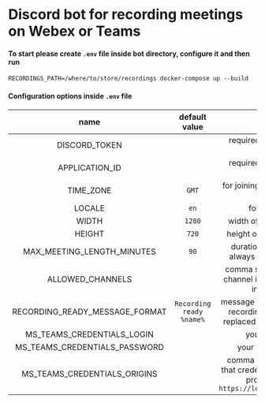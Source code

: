 # Discord bot for recording meetings on Webex or Teams

#### To start please create `.env` file inside bot directory, configure it and then run

```
RECORDINGS_PATH=/where/to/store/recordings docker-compose up --build
```

#### Configuration options inside `.env` file

|              name              |      default value       |                                                         description                                                          |
| :----------------------------: | :----------------------: | :--------------------------------------------------------------------------------------------------------------------------: |
|         DISCORD_TOKEN          |                          |                                            required, used to connect with Discord                                            |
|         APPLICATION_ID         |                          |                                            required, used to connect with Discord                                            |
|           TIME_ZONE            |          `GMT`           |                                            for joining scheduled meetings on time                                            |
|             LOCALE             |           `en`           |                                                     for dates formatting                                                     |
|             WIDTH              |          `1280`          |                                               width of the recording in pixels                                               |
|             HEIGHT             |          `720`           |                                              height of the recording in pixels                                               |
|   MAX_MEETING_LENGTH_MINUTES   |           `90`           |                                duration after a recording will always be stopped, in minutes                                 |
|        ALLOWED_CHANNELS        |                          |                       comma separated list of Discord channel ids which can be used to invoke commands                       |
| RECORDING_READY_MESSAGE_FORMAT | `Recording ready %name%` |             message which gets sent once the recording is ready, `%name%` gets replaced with recording file name             |
|   MS_TEAMS_CREDENTIALS_LOGIN   |                          |                                                     your MS Teams email                                                      |
| MS_TEAMS_CREDENTIALS_PASSWORD  |                          |                                                    your MS Teams password                                                    |
|  MS_TEAMS_CREDENTIALS_ORIGINS  |                          | comma separated list of origins that credentials may be typed into, probably want to add `https://login.microsoftonline.com` |
